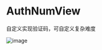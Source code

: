 # AuthNumView
自定义实现验证码，可自定义复杂难度

![image](https://github.com/cai784921129/AuthNumView/blob/master/app/capture/authNumView.gif?raw=true)
